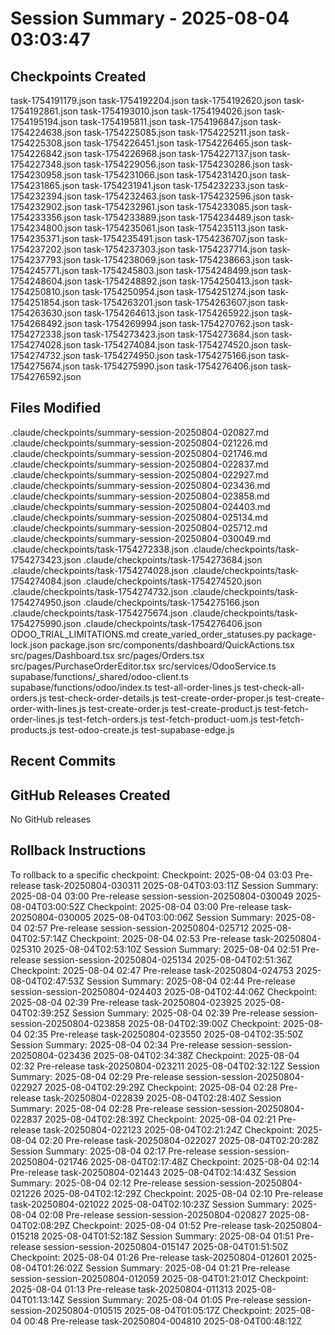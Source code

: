 # Session Summary - 2025-08-04 03:03:47

## Checkpoints Created
task-1754191179.json
task-1754192204.json
task-1754192620.json
task-1754192861.json
task-1754193010.json
task-1754194026.json
task-1754195194.json
task-1754195811.json
task-1754196847.json
task-1754224638.json
task-1754225085.json
task-1754225211.json
task-1754225308.json
task-1754226451.json
task-1754226465.json
task-1754226842.json
task-1754226968.json
task-1754227137.json
task-1754227348.json
task-1754229056.json
task-1754230286.json
task-1754230958.json
task-1754231066.json
task-1754231420.json
task-1754231865.json
task-1754231941.json
task-1754232233.json
task-1754232394.json
task-1754232463.json
task-1754232596.json
task-1754232902.json
task-1754232961.json
task-1754233085.json
task-1754233356.json
task-1754233889.json
task-1754234489.json
task-1754234800.json
task-1754235061.json
task-1754235113.json
task-1754235371.json
task-1754235491.json
task-1754236707.json
task-1754237202.json
task-1754237303.json
task-1754237714.json
task-1754237793.json
task-1754238069.json
task-1754238663.json
task-1754245771.json
task-1754245803.json
task-1754248499.json
task-1754248604.json
task-1754248892.json
task-1754250413.json
task-1754250810.json
task-1754250954.json
task-1754251274.json
task-1754251854.json
task-1754263201.json
task-1754263607.json
task-1754263630.json
task-1754264613.json
task-1754265922.json
task-1754268492.json
task-1754269994.json
task-1754270762.json
task-1754272338.json
task-1754273423.json
task-1754273684.json
task-1754274028.json
task-1754274084.json
task-1754274520.json
task-1754274732.json
task-1754274950.json
task-1754275166.json
task-1754275674.json
task-1754275990.json
task-1754276406.json
task-1754276592.json

## Files Modified
.claude/checkpoints/summary-session-20250804-020827.md
.claude/checkpoints/summary-session-20250804-021226.md
.claude/checkpoints/summary-session-20250804-021746.md
.claude/checkpoints/summary-session-20250804-022837.md
.claude/checkpoints/summary-session-20250804-022927.md
.claude/checkpoints/summary-session-20250804-023436.md
.claude/checkpoints/summary-session-20250804-023858.md
.claude/checkpoints/summary-session-20250804-024403.md
.claude/checkpoints/summary-session-20250804-025134.md
.claude/checkpoints/summary-session-20250804-025712.md
.claude/checkpoints/summary-session-20250804-030049.md
.claude/checkpoints/task-1754272338.json
.claude/checkpoints/task-1754273423.json
.claude/checkpoints/task-1754273684.json
.claude/checkpoints/task-1754274028.json
.claude/checkpoints/task-1754274084.json
.claude/checkpoints/task-1754274520.json
.claude/checkpoints/task-1754274732.json
.claude/checkpoints/task-1754274950.json
.claude/checkpoints/task-1754275166.json
.claude/checkpoints/task-1754275674.json
.claude/checkpoints/task-1754275990.json
.claude/checkpoints/task-1754276406.json
ODOO_TRIAL_LIMITATIONS.md
create_varied_order_statuses.py
package-lock.json
package.json
src/components/dashboard/QuickActions.tsx
src/pages/Dashboard.tsx
src/pages/Orders.tsx
src/pages/PurchaseOrderEditor.tsx
src/services/OdooService.ts
supabase/functions/_shared/odoo-client.ts
supabase/functions/odoo/index.ts
test-all-order-lines.js
test-check-all-orders.js
test-check-order-details.js
test-create-order-proper.js
test-create-order-with-lines.js
test-create-order.js
test-create-product.js
test-fetch-order-lines.js
test-fetch-orders.js
test-fetch-product-uom.js
test-fetch-products.js
test-odoo-create.js
test-supabase-edge.js

## Recent Commits


## GitHub Releases Created
No GitHub releases

## Rollback Instructions
To rollback to a specific checkpoint:
Checkpoint: 2025-08-04 03:03	Pre-release	task-20250804-030311	2025-08-04T03:03:11Z
Session Summary: 2025-08-04 03:00	Pre-release	session-session-20250804-030049	2025-08-04T03:00:52Z
Checkpoint: 2025-08-04 03:00	Pre-release	task-20250804-030005	2025-08-04T03:00:06Z
Session Summary: 2025-08-04 02:57	Pre-release	session-session-20250804-025712	2025-08-04T02:57:14Z
Checkpoint: 2025-08-04 02:53	Pre-release	task-20250804-025310	2025-08-04T02:53:10Z
Session Summary: 2025-08-04 02:51	Pre-release	session-session-20250804-025134	2025-08-04T02:51:36Z
Checkpoint: 2025-08-04 02:47	Pre-release	task-20250804-024753	2025-08-04T02:47:53Z
Session Summary: 2025-08-04 02:44	Pre-release	session-session-20250804-024403	2025-08-04T02:44:06Z
Checkpoint: 2025-08-04 02:39	Pre-release	task-20250804-023925	2025-08-04T02:39:25Z
Session Summary: 2025-08-04 02:39	Pre-release	session-session-20250804-023858	2025-08-04T02:39:00Z
Checkpoint: 2025-08-04 02:35	Pre-release	task-20250804-023550	2025-08-04T02:35:50Z
Session Summary: 2025-08-04 02:34	Pre-release	session-session-20250804-023436	2025-08-04T02:34:38Z
Checkpoint: 2025-08-04 02:32	Pre-release	task-20250804-023211	2025-08-04T02:32:12Z
Session Summary: 2025-08-04 02:29	Pre-release	session-session-20250804-022927	2025-08-04T02:29:29Z
Checkpoint: 2025-08-04 02:28	Pre-release	task-20250804-022839	2025-08-04T02:28:40Z
Session Summary: 2025-08-04 02:28	Pre-release	session-session-20250804-022837	2025-08-04T02:28:39Z
Checkpoint: 2025-08-04 02:21	Pre-release	task-20250804-022123	2025-08-04T02:21:24Z
Checkpoint: 2025-08-04 02:20	Pre-release	task-20250804-022027	2025-08-04T02:20:28Z
Session Summary: 2025-08-04 02:17	Pre-release	session-session-20250804-021746	2025-08-04T02:17:48Z
Checkpoint: 2025-08-04 02:14	Pre-release	task-20250804-021443	2025-08-04T02:14:43Z
Session Summary: 2025-08-04 02:12	Pre-release	session-session-20250804-021226	2025-08-04T02:12:29Z
Checkpoint: 2025-08-04 02:10	Pre-release	task-20250804-021022	2025-08-04T02:10:23Z
Session Summary: 2025-08-04 02:08	Pre-release	session-session-20250804-020827	2025-08-04T02:08:29Z
Checkpoint: 2025-08-04 01:52	Pre-release	task-20250804-015218	2025-08-04T01:52:18Z
Session Summary: 2025-08-04 01:51	Pre-release	session-session-20250804-015147	2025-08-04T01:51:50Z
Checkpoint: 2025-08-04 01:26	Pre-release	task-20250804-012601	2025-08-04T01:26:02Z
Session Summary: 2025-08-04 01:21	Pre-release	session-session-20250804-012059	2025-08-04T01:21:01Z
Checkpoint: 2025-08-04 01:13	Pre-release	task-20250804-011313	2025-08-04T01:13:14Z
Session Summary: 2025-08-04 01:05	Pre-release	session-session-20250804-010515	2025-08-04T01:05:17Z
Checkpoint: 2025-08-04 00:48	Pre-release	task-20250804-004810	2025-08-04T00:48:12Z
